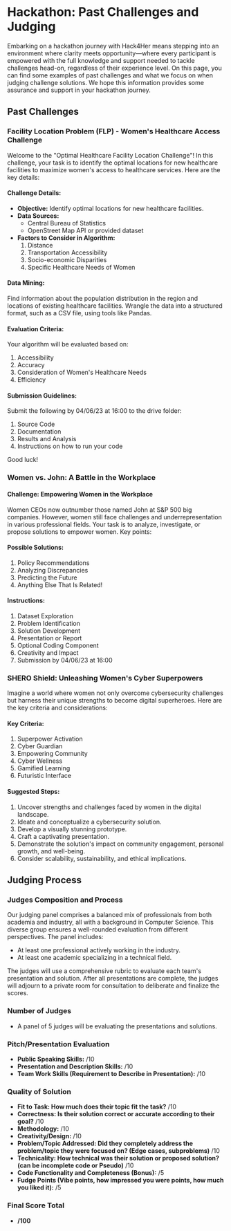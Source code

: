 # Hackathon: Past Challenges and Judging

Embarking on a hackathon journey with Hack4Her means stepping into an environment where clarity meets opportunity—where every participant is empowered with the full knowledge and support needed to tackle challenges head-on, regardless of their experience level. On this page, you can find some examples of past challenges and what we focus on when judging challenge solutions. We hope this information provides some assurance and support in your hackathon journey.


## Past Challenges

### Facility Location Problem (FLP) - Women's Healthcare Access Challenge

Welcome to the "Optimal Healthcare Facility Location Challenge"! In this challenge, your task is to identify the optimal locations for new healthcare facilities to maximize women's access to healthcare services. Here are the key details:

#### Challenge Details:

- **Objective:** Identify optimal locations for new healthcare facilities.
- **Data Sources:**
  - Central Bureau of Statistics
  - OpenStreet Map API or provided dataset
- **Factors to Consider in Algorithm:**
  1. Distance
  2. Transportation Accessibility
  3. Socio-economic Disparities
  4. Specific Healthcare Needs of Women

#### Data Mining:

Find information about the population distribution in the region and locations of existing healthcare facilities. Wrangle the data into a structured format, such as a CSV file, using tools like Pandas.

#### Evaluation Criteria:

Your algorithm will be evaluated based on:

1. Accessibility
2. Accuracy
3. Consideration of Women's Healthcare Needs
4. Efficiency

#### Submission Guidelines:

Submit the following by 04/06/23 at 16:00 to the drive folder:

1. Source Code
2. Documentation
3. Results and Analysis
4. Instructions on how to run your code

Good luck!


### Women vs. John: A Battle in the Workplace

#### Challenge: Empowering Women in the Workplace

Women CEOs now outnumber those named John at S&P 500 big companies. However, women still face challenges and underrepresentation in various professional fields. Your task is to analyze, investigate, or propose solutions to empower women. Key points:

#### Possible Solutions:

1. Policy Recommendations
2. Analyzing Discrepancies
3. Predicting the Future
4. Anything Else That Is Related!

#### Instructions:

1. Dataset Exploration
2. Problem Identification
3. Solution Development
4. Presentation or Report
5. Optional Coding Component
6. Creativity and Impact
7. Submission by 04/06/23 at 16:00

### SHERO Shield: Unleashing Women's Cyber Superpowers

Imagine a world where women not only overcome cybersecurity challenges but harness their unique strengths to become digital superheroes. Here are the key criteria and considerations:

#### Key Criteria:

1. Superpower Activation
2. Cyber Guardian
3. Empowering Community
4. Cyber Wellness
5. Gamified Learning
6. Futuristic Interface

#### Suggested Steps:

1. Uncover strengths and challenges faced by women in the digital landscape.
2. Ideate and conceptualize a cybersecurity solution.
3. Develop a visually stunning prototype.
4. Craft a captivating presentation.
5. Demonstrate the solution's impact on community engagement, personal growth, and well-being.
6. Consider scalability, sustainability, and ethical implications.


## Judging Process 

### Judges Composition and Process

Our judging panel comprises a balanced mix of professionals from both academia and industry, all with a background in Computer Science. This diverse group ensures a well-rounded evaluation from different perspectives. The panel includes:

- At least one professional actively working in the industry.
- At least one academic specializing in a technical field.

The judges will use a comprehensive rubric to evaluate each team's presentation and solution. After all presentations are complete, the judges will adjourn to a private room for consultation to deliberate and finalize the scores.

### Number of Judges

- A panel of 5 judges will be evaluating the presentations and solutions.

### Pitch/Presentation Evaluation

- **Public Speaking Skills:** /10
- **Presentation and Description Skills:** /10
- **Team Work Skills (Requirement to Describe in Presentation):** /10

### Quality of Solution

- **Fit to Task: How much does their topic fit the task?** /10
- **Correctness: Is their solution correct or accurate according to their goal?** /10
- **Methodology:** /10
- **Creativity/Design:** /10
- **Problem/Topic Addressed: Did they completely address the problem/topic they were focused on? (Edge cases, subproblems)** /10
- **Technicality: How technical was their solution or proposed solution? (can be incomplete code or Pseudo)** /10
- **Code Functionality and Completeness (Bonus):** /5
- **Fudge Points (Vibe points, how impressed you were points, how much you liked it):** /5

### Final Score Total

- **/100**




